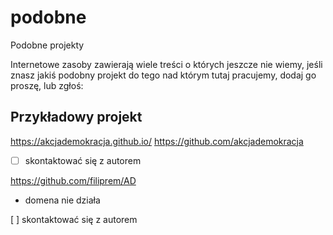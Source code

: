 # podobne
Podobne projekty


Internetowe zasoby zawierają wiele treści o których jeszcze nie wiemy, 
jeśli znasz jakiś podobny projekt do tego nad którym tutaj pracujemy, dodaj go proszę, lub zgłoś:


## Przykładowy projekt
https://akcjademokracja.github.io/
https://github.com/akcjademokracja

+[ ] skontaktować się z autorem




https://github.com/filiprem/AD
+ domena nie działa

[ ] skontaktować się z autorem
